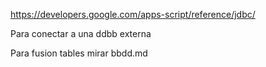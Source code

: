 https://developers.google.com/apps-script/reference/jdbc/

Para conectar a una ddbb externa

Para fusion tables mirar bbdd.md
